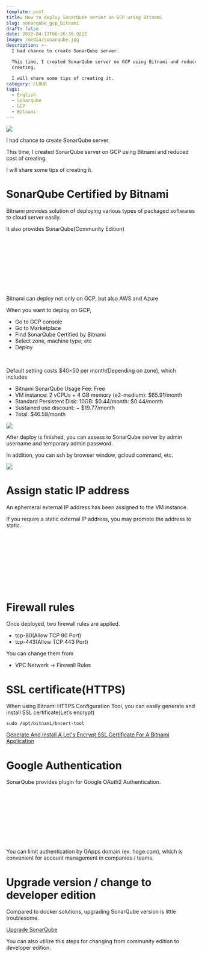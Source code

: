 ```yaml
---
template: post
title: How to deploy SonarQube server on GCP using Bitnami
slug: sonarqube_gcp_bitnami
draft: false
date: 2020-04-17T06:26:38.922Z
image: /media/sonarqube.jpg
description: >-
  I had chance to create SonarQube server.

  This time, I created SonarQube server on GCP using Bitnami and reduced cost of
  creating.

  I will share some tips of creating it.
category: CLOUD
tags:
  - English
  - Sonarqube
  - GCP
  - Bitnami
---
```

![](/media/sonarqube.jpg)

I had chance to create SonarQube server.

This time, I created SonarQube server on GCP using Bitnami and reduced cost of creating.

I will share some tips of creating it.

# SonarQube Certified by Bitnami

Bitnami provides solution of deploying various types of packaged softwares to cloud server easily.

It also provides SonarQube(Community Edition)

<div class="iframely-embed"><div class="iframely-responsive" style="height: 140px; padding-bottom: 0;"><a href="https://bitnami.com/stack/sonarqube" data-iframely-url="//cdn.iframe.ly/api/iframe?url=https%3A%2F%2Fbitnami.com%2Fstack%2Fsonarqube&key=b9fe832f5332a1c3e40cbe51810e08d3"></a></div></div>

Bitnami can deploy not only on GCP, but also AWS and Azure

When you want to deploy on GCP,

* Go to GCP console
* Go to Marketplace
* Find SonarQube Certified by Bitnami
* Select zone, machine type, etc
* Deploy

<br />

Default setting costs $40~50 per month(Depending on zone), which includes

* Bitnami SonarQube Usage Fee: Free
* VM instance: 2 vCPUs + 4 GB memory (e2-medium): $65.91/month
* Standard Persistent Disk: 10GB: $0.44/month: $0.44/month
* Sustained use discount: − $19.77/month
* Total: $46.58/month

![](/media/screen-shot-2020-04-17-at-13.23.25.png)

After deploy is finished, you can assess to SonarQube server by admin username and temporary admin password.

In addition, you can ssh by browser window, gcloud command, etc.

![](/media/screen_shot_2020-04-17_at_13_38_55.jpg)

# Assign static IP address

An ephemeral external IP address has been assigned to the VM instance.

If you require a static external IP address, you may promote the address to static.

<div class="iframely-embed"><div class="iframely-responsive" style="height: 140px; padding-bottom: 0;"><a href="https://cloud.google.com/compute/docs/ip-addresses/reserve-static-external-ip-address" data-iframely-url="//cdn.iframe.ly/api/iframe?url=https%3A%2F%2Fcloud.google.com%2Fcompute%2Fdocs%2Fip-addresses%2Freserve-static-external-ip-address%3Fhl%3Den_US%23promote_ephemeral_ip&key=b9fe832f5332a1c3e40cbe51810e08d3"></a></div></div>

# Firewall rules

Once deployed, two firewall rules are applied.

* tcp-80(Allow TCP 80 Port)
* tcp-443(Allow TCP 443 Port)

You can change them from

* VPC Network → Firewall Rules

# SSL certificate(HTTPS)

When using Bitnami HTTPS Configuration Tool, you can easily generate and install SSL certificate(Let’s encrypt)

```
sudo /opt/bitnami/bncert-tool
```

[Generate And Install A Let's Encrypt SSL Certificate For A Bitnami Application](https://docs.bitnami.com/aws/how-to/generate-install-lets-encrypt-ssl/)

# Google Authentication

SonarQube provides plugin for Google OAuth2 Authentication.

<div class="iframely-embed"><div class="iframely-responsive" style="height: 140px; padding-bottom: 0;"><a href="https://github.com/InfoSec812/sonar-auth-google" data-iframely-url="//cdn.iframe.ly/api/iframe?url=https%3A%2F%2Fgithub.com%2FInfoSec812%2Fsonar-auth-google&key=b9fe832f5332a1c3e40cbe51810e08d3"></a></div></div>

You can limit authentication by GApps domain (ex. hoge.com), which is convenient for account management in companies / teams.

# Upgrade version / change to developer edition

Compared to docker solutions, upgrading SonarQube version is little troublesome.

[Upgrade SonarQube](https://docs.bitnami.com/installer/apps/sonarqube/administration/upgrade/)

You can also utilize this steps for changing from community edition to developer edition.
